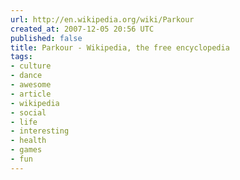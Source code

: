 ```yaml
---
url: http://en.wikipedia.org/wiki/Parkour
created_at: 2007-12-05 20:56 UTC
published: false
title: Parkour - Wikipedia, the free encyclopedia
tags:
- culture
- dance
- awesome
- article
- wikipedia
- social
- life
- interesting
- health
- games
- fun
---
```



